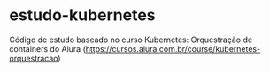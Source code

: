 # estudo-kubernetes
Código de estudo baseado no curso Kubernetes: Orquestração de containers do Alura (https://cursos.alura.com.br/course/kubernetes-orquestracao)
